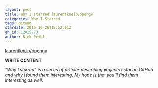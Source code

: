 ```yaml
---
layout: post
title: Why I starred laurentkneip/opengv
categories: Why-I-Starred
tags: github
stardate: 2015-10-26T15:52:01Z
gh_id: 12015273
author: Nick Peihl
---
```


[laurentkneip/opengv](star.repo.html_url)

**WRITE CONTENT**

*"Why I starred" is a series of articles describing projects I star on GitHub and why I found them interesting. My hope is that you'll find them interesting as well.*

